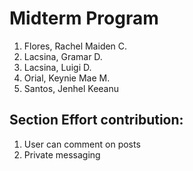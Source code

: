 # Midterm Program
1. Flores, Rachel Maiden C.
2. Lacsina, Gramar D.
3. Lacsina, Luigi D.
4. Orial, Keynie Mae M.
5. Santos, Jenhel Keeanu

## Section Effort contribution:
1. User can comment on posts
2. Private messaging


